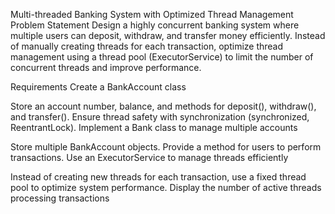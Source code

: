 Multi-threaded Banking System with Optimized Thread Management
Problem Statement
Design a highly concurrent banking system where multiple users can deposit, withdraw, and transfer money efficiently. Instead of manually creating threads for each transaction, optimize thread management using a thread pool (ExecutorService) to limit the number of concurrent threads and improve performance.

Requirements
Create a BankAccount class

Store an account number, balance, and methods for deposit(), withdraw(), and transfer().
Ensure thread safety with synchronization (synchronized, ReentrantLock).
Implement a Bank class to manage multiple accounts

Store multiple BankAccount objects.
Provide a method for users to perform transactions.
Use an ExecutorService to manage threads efficiently

Instead of creating new threads for each transaction, use a fixed thread pool to optimize system performance.
Display the number of active threads processing transactions